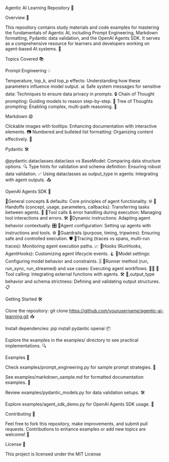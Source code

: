 Agentic AI Learning Repository 🎉

Overview 🚀

This repository contains study materials and code examples for mastering the fundamentals of Agentic AI, including Prompt Engineering, Markdown formatting, Pydantic data validation, and the OpenAI Agents SDK. It serves as a comprehensive resource for learners and developers working on agent-based AI systems. 🌟

Topics Covered 📚

Prompt Engineering 💡

Temperature, top_k, and top_p effects: Understanding how these parameters influence model output. 📊
Safe system messages for sensitive data: Techniques to ensure data privacy in prompts. 🔒
Chain of Thought prompting: Guiding models to reason step-by-step. 🤔
Tree of Thoughts prompting: Enabling complex, multi-path reasoning. 🌳


Markdown 😄

Clickable images with tooltips: Enhancing documentation with interactive elements. 📷
Numbered and bulleted list formatting: Organizing content effectively. 📝


Pydantic 🛠️

@pydantic.dataclasses.dataclass vs BaseModel: Comparing data structure options. 🔍
Type hints for validation and schema definition: Ensuring robust data validation. ✅
Using dataclasses as output_type in agents: Integrating with agent outputs. 📤


OpenAI Agents SDK 🤖

🚀General concepts & defaults: Core principles of agent functionality. 🌐
🚀Handoffs (concept, usage, parameters, callbacks): Transferring tasks between agents. 🔄
🚀Tool calls & error handling during execution: Managing tool interactions and errors. 🛠️
🚀Dynamic instructions: Adapting agent behavior contextually. 🎛️
🚀Agent configuration: Setting up agents with instructions and tools. ⚙️
🚀Guardrails (purpose, timing, tripwires): Ensuring safe and controlled execution. 🛡️
🚀Tracing (traces vs spans, multi-run traces): Monitoring agent execution paths. 📈
🚀Hooks (RunHooks, AgentHooks): Customizing agent lifecycle events. 🪝
🚀Model settings: Configuring model behavior and constraints. 🎚️
🚀Runner method (run, run_sync, run_streamed) and use cases: Executing agent workflows. 🏃‍♂️
🚀Tool calling: Integrating external functions with agents. 🛠️
🚀,output_type behavior and schema strictness: Defining and validating output structures. 📋

Getting Started 🛠️





Clone the repository: git clone https://github.com/yourusername/agentic-ai-learning.git 📥



Install dependencies: pip install pydantic openai 📦



Explore the examples in the examples/ directory to see practical implementations. 🔍

Examples 🌟





Check examples/prompt_engineering.py for sample prompt strategies. 📝



See examples/markdown_sample.md for formatted documentation examples. 📑



Review examples/pydantic_models.py for data validation setups. 🛠️



Explore examples/agent_sdk_demo.py for OpenAI Agents SDK usage. 🤖

Contributing 🌱

Feel free to fork this repository, make improvements, and submit pull requests. Contributions to enhance examples or add new topics are welcome! 🙌

License 📜

This project is licensed under the MIT License